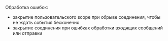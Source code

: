 Обработка ошибок:
 * закрытие пользовательского scope при обрыве соединения, чтобы не ждать события бесконечно
 * закрытие соединения при ошибках обработки входящих сообщений или отправки
